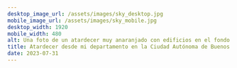 ```yaml
---
desktop_image_url: /assets/images/sky_desktop.jpg
mobile_image_url: /assets/images/sky_mobile.jpg
desktop_width: 1920
mobile_width: 480
alt: Una foto de un atardecer muy anaranjado con edificios en el fondo
title: Atardecer desde mi departamento en la Ciudad Autónoma de Buenos Aires
date: 2023-07-31
---
```

